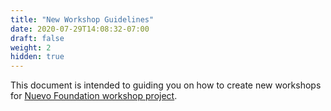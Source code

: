 ```yaml
---
title: "New Workshop Guidelines"
date: 2020-07-29T14:08:32-07:00
draft: false
weight: 2
hidden: true
---
```


This document is intended to guiding you on how to create new workshops for [Nuevo Foundation workshop project](https://github.com/nuevoFoundation/workshops).